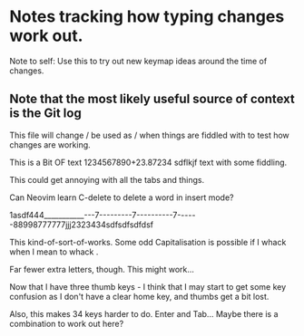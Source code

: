 # Notes tracking how typing changes work out.

Note to self: Use this to try out new keymap ideas around the time of changes.

## Note that the most likely useful source of context is the Git log

This file will change / be used as / when things are fiddled with to test how changes are working.

This is a Bit OF text 1234567890+23.87234 sdflkjf	text with some fiddling.

This could get annoying with all the tabs and things.

Can Neovim learn C-delete to delete a word in insert mode?

1asdf444___________---7---------7----------7------88998777777jjj2323434sdfsdfsdfdsf

This kind-of-sort-of-works. Some odd Capitalisation is possible if I whack <shift> when I mean to whack <BSPACE>.

Far fewer extra letters, though. This might work...

Now that I have three thumb keys - I think that I may start to get some key confusion as I don't have a clear home key, and thumbs get a bit lost.

Also, this makes 34 keys harder to do. Enter and Tab... Maybe there is a combination to work out here?
